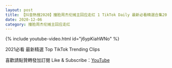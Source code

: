 ```yaml
---
layout: post
title: 【抖音熱搜2020】撞脸周杰伦摊主回应走红 1 TikTok Daily 最新必看精選合集2020 12 06
date: 2020-12-06
category: 撞脸周杰伦摊主回应走红
---
```


{% include youtube-video.html id="j6ypKiahWNo" %}

2021必看 最新精選 Top TikTok Trending Clips

喜歡請點贊轉發加訂閱 Like & Subscribe：[YouTube](https://www.youtube.com/channel/UCAoR7VcanIPd04uEq_GIylA/videos)


